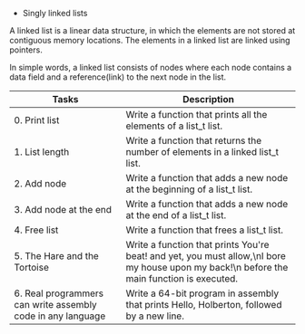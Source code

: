  - Singly linked lists

A linked list is a linear data structure, in which the elements are not stored at contiguous memory locations. The elements in a linked list are linked using pointers.

In simple words, a linked list consists of nodes where each node contains a data field and a reference(link) to the next node in the list.

| Tasks | Description |
| ------ | ------ |
| 0. Print list  | Write a function that prints all the elements of a list_t list. |
| 1. List length | Write a function that returns the number of elements in a linked list_t list. |
| 2. Add node  | Write a function that adds a new node at the beginning of a list_t list. |
|3. Add node at the end | Write a function that adds a new node at the end of a list_t list. |
| 4. Free list | Write a function that frees a list_t list. |
| 5. The Hare and the Tortoise | Write a function that prints You're beat! and yet, you must allow,\nI bore my house upon my back!\n before the main function is executed. |
| 6. Real programmers can write assembly code in any language | Write a 64-bit program in assembly that prints Hello, Holberton, followed by a new line. |
